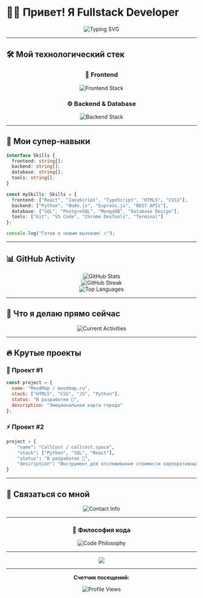 # 👨‍💻 Привет! Я Fullstack Developer 

<div align="center">
  <img src="https://readme-typing-svg.herokuapp.com?font=Fira+Code&size=22&duration=3000&pause=1000&color=00D9FF&center=true&vCenter=true&width=500&lines=Fullstack+Developer+🚀;Python+%7C+JavaScript+%7C+React;Always+coding+something+cool;Let's+build+the+future+together!" alt="Typing SVG" />
</div>

---


## 🛠️ Мой технологический стек

<div align="center">

### 🎨 Frontend
<img src="https://readme-typing-svg.herokuapp.com?font=Fira+Code&size=16&duration=2000&pause=500&color=61DAFB&center=true&vCenter=true&width=600&lines=React+⚛️+%7C+JavaScript+🟨+%7C+TypeScript+🔷;HTML5+🧡+%7C+CSS3+🔵+%7C+Responsive+Design+📱" alt="Frontend Stack" />

### ⚙️ Backend & Database
<img src="https://readme-typing-svg.herokuapp.com?font=Fira+Code&size=16&duration=2000&pause=500&color=3776AB&center=true&vCenter=true&width=600&lines=Python+🐍+%7C+Node.js+🟢+%7C+Express.js+⚡;SQL+🗄️+%7C+PostgreSQL+🐘+%7C+MongoDB+🍃" alt="Backend Stack" />

</div>

---

## 🚀 Мои супер-навыки


```typescript
interface Skills {
  frontend: string[];
  backend: string[];
  database: string[];
  tools: string[];
}

const mySkills: Skills = {
  frontend: ["React", "JavaScript", "TypeScript", "HTML5", "CSS3"],
  backend: ["Python", "Node.js", "Express.js", "REST APIs"],
  database: ["SQL", "PostgreSQL", "MongoDB", "Database Design"],
  tools: ["Git", "VS Code", "Chrome DevTools", "Terminal"]
};

console.log("Готов к новым вызовам! 🔥");
```

</div>

---

## 📊 GitHub Activity

<div align="center">
  <img src="https://github-readme-stats-sigma-five.vercel.app/api?username=kompot112&show_icons=true&theme=tokyonight&hide_border=true&count_private=true&include_all_commits=true" alt="GitHub Stats">
</div>

<div align="center">
  <img src="https://github-readme-streak-stats.herokuapp.com?user=kompot112&theme=tokyonight&hide_border=true&fire=00D9FF&ring=00D9FF&currStreakLabel=00D9FF" alt="GitHub Streak">
</div>

<div align="center">
  <img src="https://github-readme-stats-sigma-five.vercel.app/api/top-langs/?username=kompot112&layout=compact&theme=tokyonight&hide_border=true&langs_count=8" alt="Top Languages">
</div>

---

## 🎯 Что я делаю прямо сейчас

<div align="center">
  <img src="https://readme-typing-svg.herokuapp.com?font=Fira+Code&size=18&duration=4000&pause=1000&color=FF6B6B&center=true&vCenter=true&width=700&lines=🔭+Разрабатываю+новый+проект+на+React;🌱+Изучаю+продвинутый+TypeScript;👯+Открыт+для+коллабораций;💬+Люблю+обсуждать+код+и+архитектуру!" alt="Current Activities" />
</div>

---

## 🔥 Крутые проекты

### 💫 Проект #1
```javascript
const project = {
  name: "MoodMap / moodmap.ru",
  stack: ["HTML5", "CSS", "JS", "Python"],
  status: "В разработке 🚧",
  description: "Эмоциональная карта города"
};
```

### ⚡ Проект #2
```python
project = {
    "name": "CallCost / callcost.space",
    "stack": ["Python", "SQL", "React"],
    "status": "В разработке 🚧",
    "description": "Инструмент для отслеживания стоимости корпоративных встреч"
}
```

---

## 🤝 Связаться со мной

<div align="center">
  <img src="https://readme-typing-svg.herokuapp.com?font=Fira+Code&size=20&duration=3000&pause=1000&color=9146FF&center=true&vCenter=true&width=500&lines=📫+Telegram%3A+%40vonaimed;📧+Email%3A+xtrayd@gmail.com;🌐+Portfolio%3A+vonaimed.ru" alt="Contact Info" />
</div>

---

<div align="center">

### 💭 Философия кода

<img src="https://readme-typing-svg.herokuapp.com?font=Fira+Code&size=16&duration=5000&pause=2000&color=00D9FF&center=true&vCenter=true&width=600&lines=%22Код+должен+быть+чистым%2C+как+поэзия%22;%22Лучший+код+—+тот%2C+который+не+нужно+объяснять%22;%22Отладка+—+это+искусство+детектива%22" alt="Code Philosophy" />

</div>

---

<div align="center">
  <img src="https://capsule-render.vercel.app/api?type=waving&color=gradient&customColorList=6,11,20&height=100&section=footer&text=Thanks%20for%20visiting!&fontSize=16&fontColor=fff&animation=twinkling" />
</div>

---

<div align="center">
  
**Счетчик посещений:**
  
<img src="https://komarev.com/ghpvc/?username=kompot112&style=for-the-badge&color=brightgreen&label=PROFILE+VIEWS" alt="Profile Views">

</div>
